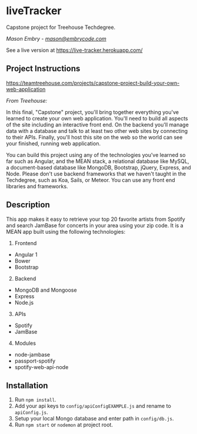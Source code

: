 # liveTracker

Capstone project for Treehouse Techdegree.

*Mason Embry - mason@embrycode.com*

See a live version at https://live-tracker.herokuapp.com/

## Project Instructions

https://teamtreehouse.com/projects/capstone-project-build-your-own-web-application

*From Treehouse:* 

In this final, "Capstone" project, you'll bring together everything you've learned to create your own web application. You'll need to build all aspects of the site including an interactive front end. On the backend you'll manage data with a database and talk to at least two other web sites by connecting to their APIs. Finally, you'll host this site on the web so the world can see your finished, running web application.

You can build this project using any of the technologies you've learned so far such as Angular, and the MEAN stack, a relational database like MySQL, a document-based database like MongoDB, Bootstrap, jQuery, Express, and Node. Please don't use backend frameworks that we haven't taught in the Techdegree, such as Koa, Sails, or Meteor. You can use any front end libraries and frameworks.

## Description

This app makes it easy to retrieve your top 20 favorite artists from Spotify and search JamBase for concerts in your area using your zip code. It is a MEAN app built using the following technologies:

1. Frontend
  * Angular 1
  * Bower
  * Bootstrap
2. Backend
  * MongoDB and Mongoose
  * Express
  * Node.js
3. APIs
  * Spotify
  * JamBase
4. Modules
  * node-jambase
  * passport-spotify
  * spotify-web-api-node

## Installation

1. Run `npm install`.
2. Add your api keys to `config/apiConfigEXAMPLE.js` and rename to `apiConfig.js`.
3. Setup your local Mongo database and enter path in `config/db.js`.
4. Run `npm start` or `nodemon` at project root.
